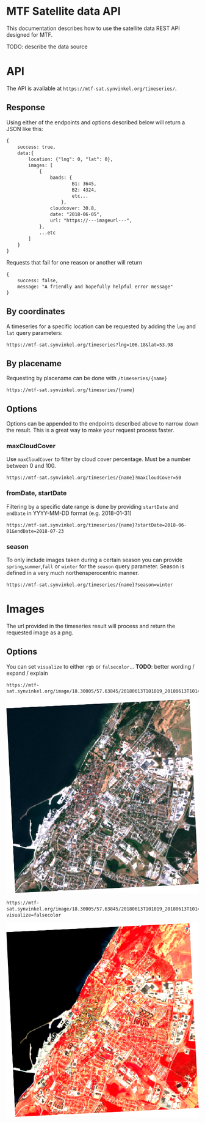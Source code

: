 
# MTF Satellite data API

This documentation describes how to use the satellite data REST API designed for MTF.

TODO: describe the data source

# API

The API is available at `https://mtf-sat.synvinkel.org/timeseries/`.

## Response

Using either of the endpoints and options described below will return a JSON like this:

```
{
    success: true,
    data:{
        location: {"lng": 0, "lat": 0},
        images: [
            {
                bands: {
                        B1: 3645,
                        B2: 4324,
                        etc...
                    },
                cloudcover: 30.8,
                date: "2018-06-05",
                url: "https://---imageurl---",
            },
            ...etc
        ]
    }
}
```

Requests that fail for one reason or another will return

```
{
    success: false,
    message: "A friendly and hopefully helpful error message"
}
```

## By coordinates

A timeseries for a specific location can be requested by adding the `lng` and `lat` query parameters:

```
https://mtf-sat.synvinkel.org/timeseries?lng=106.18&lat=53.98
```

## By placename

Requesting by placename can be done with `/timeseries/{name}`

```
https://mtf-sat.synvinkel.org/timeseries/{name}
```

## Options

Options can be appended to the endpoints described above to narrow down the result. This is a great way to make your request process faster.

### maxCloudCover

Use `maxCloudCover` to filter by cloud cover percentage. Must be a number between 0 and 100.

```
https://mtf-sat.synvinkel.org/timeseries/{name}?maxCloudCover=50
```

### fromDate, startDate

Filtering by a specific date range is done by providing `startDate` and `endDate` in YYYY-MM-DD format (e.g. 2018-01-31) 

```
https://mtf-sat.synvinkel.org/timeseries/{name}?startDate=2018-06-01&endDate=2018-07-23
```

### season

To only include images taken during a certain season you can provide `spring`,`summer`,`fall` or `winter` for the `season` query parameter. Season is defined in a very much northensperocentric manner.

```
https://mtf-sat.synvinkel.org/timeseries/{name}?season=winter
```

# Images

The url provided in the timeseries result will process and return the requested image as a png. 

## Options

You can set `visualize` to either `rgb` or `falsecolor`... **TODO**: better wording / expand / explain

```
https://mtf-sat.synvinkel.org/image/18.30005/57.63845/20180613T101019_20180613T101424_T33VXD.png
```
![rgb visualization](images/20180628T101031_20180628T101358_T33VXD.png)
```
https://mtf-sat.synvinkel.org/image/18.30005/57.63845/20180613T101019_20180613T101424_T33VXD.png?visualize=falsecolor
```
![false color visualization](images/20180628T101031_20180628T101358_T33VXD_falsecolor.png)


